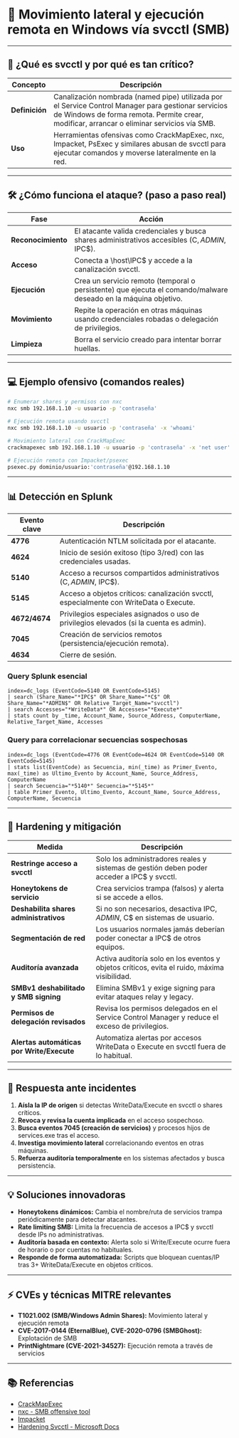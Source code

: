# 🛑 Movimiento lateral y ejecución remota en Windows vía svcctl (SMB)

---

## 📝 ¿Qué es svcctl y por qué es tan crítico?

| Concepto      | Descripción                                                                                                 |
|---------------|------------------------------------------------------------------------------------------------------------|
| **Definición**| Canalización nombrada (named pipe) utilizada por el Service Control Manager para gestionar servicios de Windows de forma remota. Permite crear, modificar, arrancar o eliminar servicios vía SMB. |
| **Uso**       | Herramientas ofensivas como CrackMapExec, nxc, Impacket, PsExec y similares abusan de svcctl para ejecutar comandos y moverse lateralmente en la red. |

---

## 🛠️ ¿Cómo funciona el ataque? (paso a paso real)

| Fase             | Acción                                                                                                          |
|------------------|-----------------------------------------------------------------------------------------------------------------|
| **Reconocimiento**| El atacante valida credenciales y busca shares administrativos accesibles (C$, ADMIN$, IPC$).                  |
| **Acceso**       | Conecta a \\host\IPC$ y accede a la canalización svcctl.                                                        |
| **Ejecución**    | Crea un servicio remoto (temporal o persistente) que ejecuta el comando/malware deseado en la máquina objetivo. |
| **Movimiento**   | Repite la operación en otras máquinas usando credenciales robadas o delegación de privilegios.                   |
| **Limpieza**     | Borra el servicio creado para intentar borrar huellas.                                                          |

---

## 💻 Ejemplo ofensivo (comandos reales)

```bash
# Enumerar shares y permisos con nxc
nxc smb 192.168.1.10 -u usuario -p 'contraseña' 

# Ejecución remota usando svcctl
nxc smb 192.168.1.10 -u usuario -p 'contraseña' -x 'whoami'

# Movimiento lateral con CrackMapExec
crackmapexec smb 192.168.1.10 -u usuario -p 'contraseña' -x 'net user'

# Ejecución remota con Impacket/psexec
psexec.py dominio/usuario:'contraseña'@192.168.1.10
```

---

## 📊 Detección en Splunk

| Evento clave | Descripción                                                                                                   |
|--------------|--------------------------------------------------------------------------------------------------------------|
| **4776**     | Autenticación NTLM solicitada por el atacante.                                                               |
| **4624**     | Inicio de sesión exitoso (tipo 3/red) con las credenciales usadas.                                           |
| **5140**     | Acceso a recursos compartidos administrativos (C$, ADMIN$, IPC$).                                            |
| **5145**     | Acceso a objetos críticos: canalización svcctl, especialmente con WriteData o Execute.                       |
| **4672/4674**| Privilegios especiales asignados o uso de privilegios elevados (si la cuenta es admin).                      |
| **7045**     | Creación de servicios remotos (persistencia/ejecución remota).                                               |
| **4634**     | Cierre de sesión.                                                                                            |

### Query Splunk esencial

```splunk
index=dc_logs (EventCode=5140 OR EventCode=5145)
| search (Share_Name="*IPC$" OR Share_Name="*C$" OR Share_Name="*ADMIN$" OR Relative_Target_Name="svcctl")
| search Accesses="*WriteData*" OR Accesses="*Execute*"
| stats count by _time, Account_Name, Source_Address, ComputerName, Relative_Target_Name, Accesses
```

### Query para correlacionar secuencias sospechosas

```splunk
index=dc_logs (EventCode=4776 OR EventCode=4624 OR EventCode=5140 OR EventCode=5145)
| stats list(EventCode) as Secuencia, min(_time) as Primer_Evento, max(_time) as Ultimo_Evento by Account_Name, Source_Address, ComputerName
| search Secuencia="*5140*" Secuencia="*5145*"
| table Primer_Evento, Ultimo_Evento, Account_Name, Source_Address, ComputerName, Secuencia
```

---

## 🦾 Hardening y mitigación

| Medida                                  | Descripción                                                                                      |
|------------------------------------------|-------------------------------------------------------------------------------------------------|
| **Restringe acceso a svcctl**            | Solo los administradores reales y sistemas de gestión deben poder acceder a IPC$ y svcctl.       |
| **Honeytokens de servicio**              | Crea servicios trampa (falsos) y alerta si se accede a ellos.                                   |
| **Deshabilita shares administrativos**   | Si no son necesarios, desactiva IPC$, ADMIN$, C$ en sistemas de usuario.                        |
| **Segmentación de red**                  | Los usuarios normales jamás deberían poder conectar a IPC$ de otros equipos.                     |
| **Auditoría avanzada**                   | Activa auditoría solo en los eventos y objetos críticos, evita el ruido, máxima visibilidad.     |
| **SMBv1 deshabilitado y SMB signing**    | Elimina SMBv1 y exige signing para evitar ataques relay y legacy.                                |
| **Permisos de delegación revisados**     | Revisa los permisos delegados en el Service Control Manager y reduce el exceso de privilegios.   |
| **Alertas automáticas por Write/Execute**| Automatiza alertas por accesos WriteData o Execute en svcctl fuera de lo habitual.               |

---

## 🚨 Respuesta ante incidentes

1. **Aísla la IP de origen** si detectas WriteData/Execute en svcctl o shares críticos.
2. **Revoca y revisa la cuenta implicada** en el acceso sospechoso.
3. **Busca eventos 7045 (creación de servicios)** y procesos hijos de services.exe tras el acceso.
4. **Investiga movimiento lateral** correlacionando eventos en otras máquinas.
5. **Refuerza auditoría temporalmente** en los sistemas afectados y busca persistencia.

---

## 💡 Soluciones innovadoras

- **Honeytokens dinámicos:** Cambia el nombre/ruta de servicios trampa periódicamente para detectar atacantes.
- **Rate limiting SMB:** Limita la frecuencia de accesos a IPC$ y svcctl desde IPs no administrativas.
- **Auditoría basada en contexto:** Alerta solo si Write/Execute ocurre fuera de horario o por cuentas no habituales.
- **Responde de forma automatizada:** Scripts que bloquean cuentas/IP tras 3+ WriteData/Execute en objetos críticos.

---

## ⚡ CVEs y técnicas MITRE relevantes

- **T1021.002 (SMB/Windows Admin Shares):** Movimiento lateral y ejecución remota
- **CVE-2017-0144 (EternalBlue), CVE-2020-0796 (SMBGhost):** Explotación de SMB
- **PrintNightmare (CVE-2021-34527):** Ejecución remota a través de servicios

---

## 📚 Referencias

- [CrackMapExec](https://github.com/Porchetta-Industries/CrackMapExec)
- [nxc - SMB offensive tool](https://github.com/OfensiveSecurity/nxc)
- [Impacket](https://github.com/fortra/impacket)
- [Hardening Svcctl - Microsoft Docs](https://learn.microsoft.com/es-es/windows/security/threat-protection/windows-authentication/service-control-manager-hardening)
